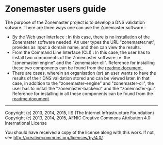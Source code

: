 # Zonemaster users guide

The purpose of the Zonemaster project is to develop a DNS validation sotware.
There are three ways one can use the Zonemaster software :

   * By the Web user Interface : In this case, there is no installation of the
     Zonemaster software needed.  An user types the URL "zonemaster.net",
     provides as input a domain name, and then can view the results.
   * From the Command Line Interface (CLI) : In this case, the user has to
     install two components of the Zonemaster software i.e. the
     "zonemaster-engine" and the "zonemaster-cli". Reference for installing
     these two components can be found from the [readme document](README.md).
   * There are cases, wherein  an organisation (or) an user wants to have the
     results of their DNS validation stored and can be viewed later. In that
     case, in addition to the "zonemaster-engine" and "zonemaster-cli", the user has
     to install the "zonemaster-backend" and the "zonemaster-gui". Reference for
     installing in all these components can be found from the [readme document](README.md).

-------

Copyright (c) 2013, 2014, 2015, IIS (The Internet Infrastructure Foundation)
Copyright (c) 2013, 2014, 2015, AFNIC
Creative Commons Attribution 4.0 International License

You should have received a copy of the license along with this
work.  If not, see <http://creativecommons.org/licenses/by/4.0/>.

